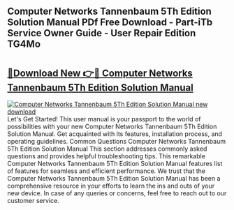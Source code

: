 ## Computer Networks Tannenbaum 5Th Edition Solution Manual PDf Free Download - Part-iTb Service Owner Guide - User Repair Edition TG4Mo

# <h2><a href="http://bc57672.oget.top/?id=Computer+Networks+Tannenbaum+5Th+Edition+Solution+Manual">🔗Download New 👉🔴 Computer Networks Tannenbaum 5Th Edition Solution Manual</a></h2>

[![Computer Networks Tannenbaum 5Th Edition Solution Manual new download](https://i.imgur.com/5g1atiW.png)](http://bc57672.oget.top/?id=Computer+Networks+Tannenbaum+5Th+Edition+Solution+Manual)
Let's Get Started! This user manual is your passport to the world of possibilities with your new Computer Networks Tannenbaum 5Th Edition Solution Manual. Get acquainted with its features, installation process, and operating guidelines. Common Questions Computer Networks Tannenbaum 5Th Edition Solution Manual This section addresses commonly asked questions and provides helpful troubleshooting tips. This remarkable Computer Networks Tannenbaum 5Th Edition Solution Manual features list of features for seamless and efficient performance. We trust that the Computer Networks Tannenbaum 5Th Edition Solution Manual has been a comprehensive resource in your efforts to learn the ins and outs of your new device. In case of any queries or concerns, feel free to reach out to our customer service.

